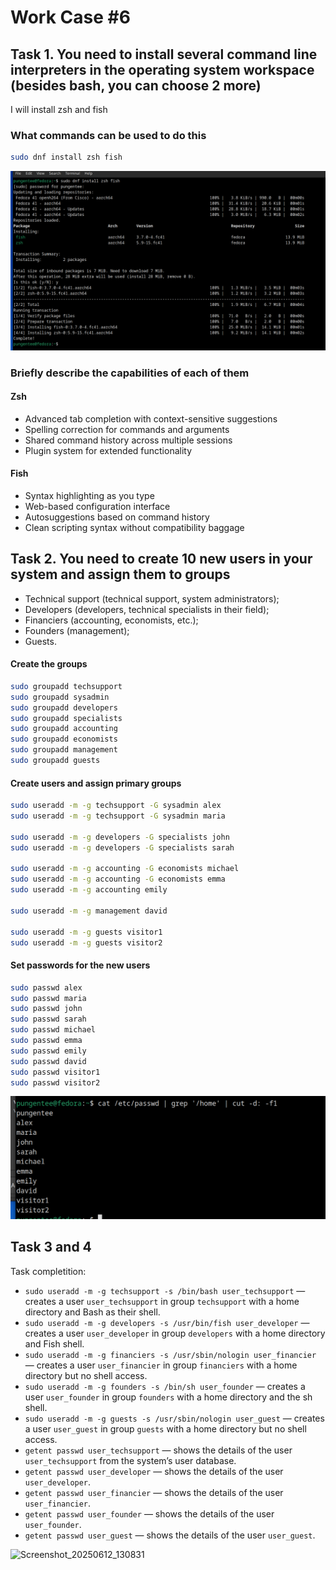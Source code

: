 # Work Case #6

## Task 1. You need to install several command line interpreters in the operating system workspace (besides bash, you can choose 2 more)

I will install zsh and fish

### What commands can be used to do this

```sh
sudo dnf install zsh fish
```

![image](./attachments/1.png)

### Briefly describe the capabilities of each of them

#### Zsh

- Advanced tab completion with context-sensitive suggestions
- Spelling correction for commands and arguments
- Shared command history across multiple sessions
- Plugin system for extended functionality

#### Fish

- Syntax highlighting as you type
- Web-based configuration interface
- Autosuggestions based on command history
- Clean scripting syntax without compatibility baggage

## Task 2. You need to create 10 new users in your system and assign them to groups

- Technical support (technical support, system administrators);
- Developers (developers, technical specialists in their field);
- Financiers (accounting, economists, etc.);
- Founders (management);
- Guests.

#### Create the groups

```sh
sudo groupadd techsupport
sudo groupadd sysadmin
sudo groupadd developers
sudo groupadd specialists
sudo groupadd accounting
sudo groupadd economists
sudo groupadd management
sudo groupadd guests
```

#### Create users and assign primary groups

```sh
sudo useradd -m -g techsupport -G sysadmin alex
sudo useradd -m -g techsupport -G sysadmin maria

sudo useradd -m -g developers -G specialists john
sudo useradd -m -g developers -G specialists sarah

sudo useradd -m -g accounting -G economists michael
sudo useradd -m -g accounting -G economists emma
sudo useradd -m -g accounting emily

sudo useradd -m -g management david

sudo useradd -m -g guests visitor1
sudo useradd -m -g guests visitor2
```

#### Set passwords for the new users

```sh
sudo passwd alex
sudo passwd maria
sudo passwd john
sudo passwd sarah
sudo passwd michael
sudo passwd emma
sudo passwd emily
sudo passwd david
sudo passwd visitor1
sudo passwd visitor2
```

![image](./attachments/2.png)

## Task 3 and 4

Task completition:
* `sudo useradd -m -g techsupport -s /bin/bash user_techsupport` — creates a user `user_techsupport` in group `techsupport` with a home directory and Bash as their shell.
* `sudo useradd -m -g developers -s /usr/bin/fish user_developer` — creates a user `user_developer` in group `developers` with a home directory and Fish shell.
* `sudo useradd -m -g financiers -s /usr/sbin/nologin user_financier` — creates a user `user_financier` in group `financiers` with a home directory but no shell access.
* `sudo useradd -m -g founders -s /bin/sh user_founder` — creates a user `user_founder` in group `founders` with a home directory and the sh shell.
* `sudo useradd -m -g guests -s /usr/sbin/nologin user_guest` — creates a user `user_guest` in group `guests` with a home directory but no shell access.
* `getent passwd user_techsupport` — shows the details of the user `user_techsupport` from the system’s user database.
* `getent passwd user_developer` — shows the details of the user `user_developer`.
* `getent passwd user_financier` — shows the details of the user `user_financier`.
* `getent passwd user_founder` — shows the details of the user `user_founder`.
* `getent passwd user_guest` — shows the details of the user `user_guest`.

![Screenshot_20250612_130831](https://github.com/user-attachments/assets/1778be43-4805-47d4-be2e-c7456045dc81)

